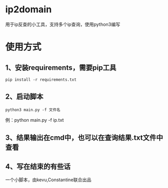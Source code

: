 # ip2domain
用于ip反查的小工具，支持多个ip查询，使用python3编写

# 使用方式
## 1、安装requirements，需要pip工具
```
pip install -r requirements.txt
```

## 2、启动脚本
```
python3 main.py -f 文件名
```
例：python main.py -f ip.txt

## 3、结果输出在cmd中，也可以在查询结果.txt文件中查看

## 4、写在结束的有些话

一个小脚本，由kevu,Constantine联合出品

